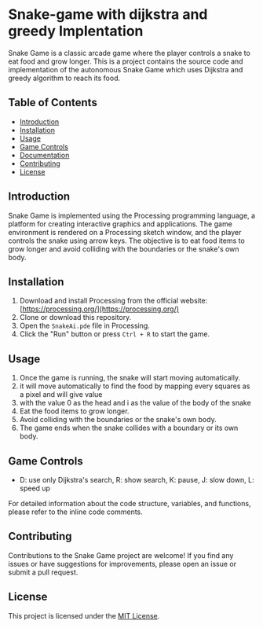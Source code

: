 # Snake-game with dijkstra and greedy Implentation
Snake Game is a classic arcade game where the player controls a snake to eat food and grow longer. This is a project contains the source code and implementation of the autonomous Snake Game which uses Dijkstra and greedy algorithm to reach its food.

## Table of Contents
- [Introduction](#introduction)
- [Installation](#installation)
- [Usage](#usage)
- [Game Controls](#game-controls)
- [Documentation](#documentation)
- [Contributing](#contributing)
- [License](#license)

## Introduction

Snake Game is implemented using the Processing programming language, a platform for creating interactive graphics and applications. The game environment is rendered on a Processing sketch window, and the player controls the snake using arrow keys. The objective is to eat food items to grow longer and avoid colliding with the boundaries or the snake's own body.

## Installation

1. Download and install Processing from the official website: [https://processing.org/](https://processing.org/)
2. Clone or download this repository.
3. Open the `SnakeAi.pde` file in Processing.
4. Click the "Run" button or press `Ctrl + R` to start the game.

## Usage

1. Once the game is running, the snake will start moving automatically.
2. it will move automatically to find the food by mapping every squares as a pixel and will give value
3. with the value 0 as the head and i as the value of the body of the snake
3. Eat the food items to grow longer.
4. Avoid colliding with the boundaries or the snake's own body.
5. The game ends when the snake collides with a boundary or its own body.

## Game Controls

- D: use only Dijkstra's search, R: show search, K: pause, J: slow down, L: speed up

For detailed information about the code structure, variables, and functions, please refer to the inline code comments.

## Contributing

Contributions to the Snake Game project are welcome! If you find any issues or have suggestions for improvements, please open an issue or submit a pull request.

## License

This project is licensed under the [MIT License](LICENSE).
